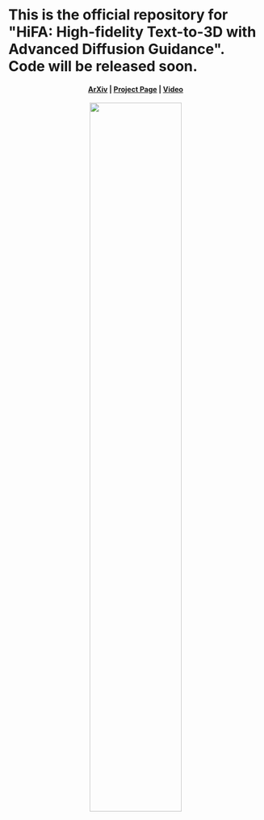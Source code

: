 # This is the official repository for "HiFA: High-fidelity Text-to-3D with Advanced Diffusion Guidance". Code will be released soon.

#### <p align="center">[ArXiv]() | [Project Page]([https://fantasia3d.github.io/](https://hifa-team.github.io/HiFA-site/)) | [Video](https://youtu.be/E4sD4ng4VH0)</p>

<p align="center">
  <img width="60%" src="[https://github.com/Gorilla-Lab-SCUT/Fantasia3D/blob/main/assets/head_figure.jpg](https://github.com/HiFA-team/HiFA-site/blob/master/HiFA_files/method_scaled.png)"/>
</p>
